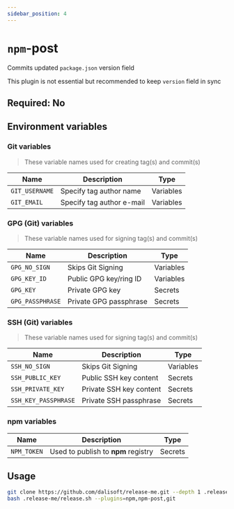 ```yaml
---
sidebar_position: 4
---
```


# `npm`-post

Commits updated `package.json` version field

This plugin is not essential but recommended to keep `version` field in sync

## Required: **No**

## Environment variables

### Git variables

> These variable names used for creating tag(s) and commit(s)

| Name           | Description               | Type      |
| -------------- | ------------------------- | --------- |
| `GIT_USERNAME` | Specify tag author name   | Variables |
| `GIT_EMAIL`    | Specify tag author e-mail | Variables |

### GPG (Git) variables

> These variable names used for signing tag(s) and commit(s)

| Name             | Description            | Type      |
| ---------------- | ---------------------- | --------- |
| `GPG_NO_SIGN`    | Skips Git Signing      | Variables |
| `GPG_KEY_ID`     | Public GPG key/ring ID | Variables |
| `GPG_KEY`        | Private GPG key        | Secrets   |
| `GPG_PASSPHRASE` | Private GPG passphrase | Secrets   |

### SSH (Git) variables

> These variable names used for signing tag(s) and commit(s)

| Name                 | Description             | Type      |
| -------------------- | ----------------------- | --------- |
| `SSH_NO_SIGN`        | Skips Git Signing       | Variables |
| `SSH_PUBLIC_KEY`     | Public SSH key content  | Secrets   |
| `SSH_PRIVATE_KEY`    | Private SSH key content | Secrets   |
| `SSH_KEY_PASSPHRASE` | Private SSH passphrase  | Secrets   |

### npm variables

| Name        | Description                         | Type    |
| ----------- | ----------------------------------- | ------- |
| `NPM_TOKEN` | Used to publish to **npm** registry | Secrets |

## Usage

```bash title="Bash (Terminal)"
git clone https://github.com/dalisoft/release-me.git --depth 1 .release-me
bash .release-me/release.sh --plugins=npm,npm-post,git
```
